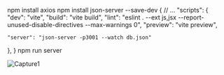 npm install axios
npm install json-server --save-dev
{
  // ... 
  "scripts": {
    "dev": "vite",
    "build": "vite build",
    "lint": "eslint . --ext js,jsx --report-unused-disable-directives --max-warnings 0",
    "preview": "vite preview",

    "server": "json-server -p3001 --watch db.json"
  },
}
npm run server

![Capture1](https://github.com/user-attachments/assets/826e920c-506f-428d-93c5-46700d1d08b0)
